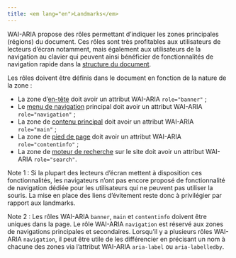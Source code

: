 ```yaml
---
title: <em lang="en">Landmarks</em>
---
```


WAI-ARIA propose des rôles permettant d’indiquer les zones principales (régions) du document. Ces rôles sont très profitables aux utilisateurs de lecteurs d’écran notamment, mais également aux utilisateurs de la navigation au clavier qui peuvent ainsi bénéficier de fonctionnalités de navigation rapide dans la [structure du document](#structure-du-document).

Les rôles doivent être définis dans le document en fonction de la nature de la zone :

- La zone d’[en-tête](#zone-d-en-tete) doit avoir un attribut WAI-ARIA `role="banner"` ;
- Le [menu de navigation](#menu-et-barre-de-navigation) principal doit avoir un attribut WAI-ARIA `role="navigation"` ;
- La zone de [contenu principal](#zone-de-contenu-principal) doit avoir un attribut WAI-ARIA `role="main"` ;
- La zone de [pied de page](#zone-de-pied-de-page) doit avoir un attribut WAI-ARIA `role="contentinfo"` ;
- La zone de [moteur de recherche](#moteur-de-recherche-interne-a-un-site-web) sur le site doit avoir un attribut WAI-ARIA `role="search"`.

Note 1 : Si la plupart des lecteurs d’écran mettent à disposition ces fonctionnalités, les navigateurs n’ont pas encore proposé de fonctionnalité de navigation dédiée pour les utilisateurs qui ne peuvent pas utiliser la souris. La mise en place des liens d’évitement reste donc à privilégier par rapport aux <span lang="en">landmarks</span>.

Note 2 : Les rôles WAI-ARIA `banner`, `main` et `contentinfo` doivent être uniques dans la page. Le rôle WAI-ARIA `navigation` est réservé aux zones de navigations principales et secondaires. Lorsqu’il y a plusieurs rôles WAI-ARIA `navigation`, il peut être utile de les différencier en précisant un nom à chacune des zones via l’attribut WAI-ARIA `aria-label` ou `aria-labelledby`.
